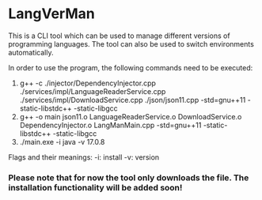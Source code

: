 # LangVerMan

This is a CLI tool which can be used to manage different versions of programming languages. The tool can also be used to switch environments automatically.

In order to use the program, the following commands need to be executed:

1. g++ -c ./injector/DependencyInjector.cpp ./services/impl/LanguageReaderService.cpp ./services/impl/DownloadService.cpp ./json/json11.cpp -std=gnu++11 -static-libstdc++ -static-libgcc
2. g++ -o main json11.o LanguageReaderService.o DownloadService.o DependencyInjector.o LangManMain.cpp -std=gnu++11 -static-libstdc++ -static-libgcc
3. ./main.exe -i java -v 17.0.8

Flags and their meanings:
-i: install
-v: version

<h3>Please note that for now the tool only downloads the file. The installation functionality will be added soon!</h3>

